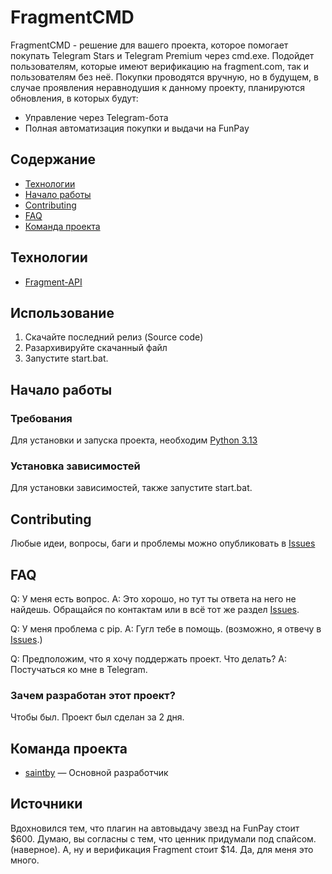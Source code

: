 # FragmentCMD
FragmentCMD - решение для вашего проекта, которое помогает покупать Telegram Stars и Telegram Premium через cmd.exe. Подойдет пользователям, которые имеют верификацию на fragment.com, так и пользователям без неё. Покупки проводятся вручную, но в будущем, в случае проявления неравнодушия к данному проекту, планируются обновления, в которых будут:

- Управление через Telegram-бота
- Полная автоматизация покупки и выдачи на FunPay

## Содержание
- [Технологии](#технологии)
- [Начало работы](#начало-работы)
- [Contributing](#contributing)
- [FAQ](#faq)
- [Команда проекта](#команда-проекта)

## Технологии
- [Fragment-API](https://fragment-api.net/)

## Использование

1. Скачайте последний релиз (Source code)
2. Разархивируйте скачанный файл
3. Запустите start.bat.

## Начало работы

### Требования
Для установки и запуска проекта, необходим [Python 3.13](https://www.python.org/ftp/python/3.13.3/python-3.13.3-amd64.exe)

### Установка зависимостей
Для установки зависимостей, также запустите start.bat.

## Contributing
Любые идеи, вопросы, баги и проблемы можно опубликовать в [Issues](https://github.com/saintby/FragmentCMD/issues)

## FAQ 
Q: У меня есть вопрос.
A: Это хорошо, но тут ты ответа на него не найдешь. Обращайся по контактам или в всё тот же раздел [Issues](https://github.com/saintby/FragmentCMD/issues).

Q: У меня проблема с pip.
A: Гугл тебе в помощь. (возможно, я отвечу в [Issues](https://github.com/saintby/FragmentCMD/issues).)

Q: Предположим, что я хочу поддержать проект. Что делать?
A: Постучаться ко мне в Telegram.

### Зачем разработан этот проект?
Чтобы был. Проект был сделан за 2 дня.

## Команда проекта

- [saintby](https://t.me/maybewearedxxd) — Основной разработчик

## Источники
Вдохновился тем, что плагин на автовыдачу звезд на FunPay стоит $600. Думаю, вы согласны с тем, что ценник придумали под спайсом. (наверное). 
А, ну и верификация Fragment стоит $14. Да, для меня это много. 
